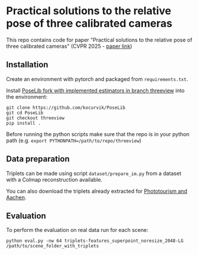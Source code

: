 # Practical solutions to the relative pose of three calibrated cameras

This repo contains code for paper "Practical solutions to the relative pose of three calibrated cameras" (CVPR 2025 - [paper link](https://openaccess.thecvf.com/content/CVPR2025/papers/Tzamos_Practical_Solutions_to_the_Relative_Pose_of_Three_Calibrated_Cameras_CVPR_2025_paper.pdf))
## Installation

Create an environment with pytorch and packaged from `requirements.txt`.

Install [PoseLib fork with implemented estimators in branch threeview](https://github.com/kocurvik/PoseLib) into the environment:
```shell
git clone https://github.com/kocurvik/PoseLib
git cd PoseLib
git checkout threeview
pip install .
```

Before running the python scripts make sure that the repo is in your python path (e.g. `export PYTHONPATH=/path/to/repo/threeview`)

## Data preparation

Triplets can be made using script `dataset/prepare_im.py` from a dataset with a Colmap reconstruction available.

You can also download the triplets already extracted for [Phototourism and Aachen](https://doi.org/10.5281/zenodo.16603086).

## Evaluation

To perform the evaluation on real data run for each scene:
```
python eval.py -nw 64 triplets-features_superpoint_noresize_2048-LG /path/to/scene_folder_with_triplets
```


